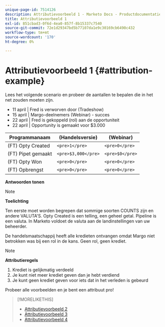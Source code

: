 ```yaml
---
unique-page-id: 7514126
description: Attributievoorbeeld 1 - Marketo Docs - Productdocumentatie
title: Attributievoorbeeld 1
exl-id: 851cbad3-0f6d-4ea0-857f-8b15337c7540
source-git-commit: 72e1d29347bd5b77107da1e9c30169cb6490c432
workflow-type: tm+mt
source-wordcount: '170'
ht-degree: 0%

---
```


# Attributievoorbeeld 1 {#attribution-example}

Lees het volgende scenario en probeer de aantallen te bepalen die in het net zouden moeten zijn.

* 11 april | Fred is verworven door (Tradeshow)
* 15 april | Margo-deelnemers (Webinar) - succes
* 22 april | Fred is gekoppeld (rol) aan de opportuniteit
* 22 april | Opportunity is gemaakt voor $3.000

| Programmanaam | (Handelsversie) | (Webinar) |
|---|---|---|
| (FT) Opty Created | `<pre>1</pre>` | `<pre>0</pre>` |
| (FT) Pipet gemaakt | `<pre>$3,000</pre>` | `<pre>$0</pre>` |
| (FT) Opty Won | `<pre>0</pre>` | `<pre>0</pre>` |
| (FT) Opbrengst | `<pre>0</pre>` | `<pre>0</pre>` |

**Antwoorden tonen**

>[!NOTE]
>
>**Toelichting**
>
>Ten eerste moet worden begrepen dat sommige soorten COUNTS zijn en andere VALUTA&#39;S. Opty Created is een telling, een geheel getal. Pipeline is een valuta. In Marketo voldoet de valuta aan de landinstellingen van uw beheerder.
>
>De handelsmaatschappij heeft alle kredieten ontvangen omdat Margo niet betrokken was bij een rol in de kans. Geen rol, geen krediet.

>[!NOTE]
>
>**Attributieregels**
>
>1. Krediet is gelijkmatig verdeeld
>1. Je kunt niet meer krediet geven dan je hebt verdiend
>1. Je kunt geen krediet geven voor iets dat in het verleden is gebeurd


Probeer alle voorbeelden en je bent een attribuut pro!

>[!MORELIKETHIS]
>
>* [Attributievoorbeeld 2](/help/marketo/product-docs/reporting/revenue-cycle-analytics/revenue-tools/attribution/attribution-example-2.md)
>* [Attributievoorbeeld 3](/help/marketo/product-docs/reporting/revenue-cycle-analytics/revenue-tools/attribution/attribution-example-3.md)
>* [Attributievoorbeeld 4](/help/marketo/product-docs/reporting/revenue-cycle-analytics/revenue-tools/attribution/attribution-example-4.md)

